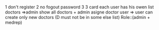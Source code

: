 1 don't register
2 no fogout password
3 3 card
each user has his owen list doctors
=>admin show all doctors + admin asigne doctor user
=> user can create only new doctors (D must not be in some else list)
Role::(admin + medrep)

